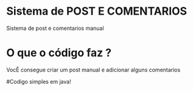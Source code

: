 # Sistema de POST E COMENTARIOS
Sistema de post e comentarios manual

# O que o código faz ?  
VocÊ consegue criar um post manual e adicionar alguns comentarios

#Codigo simples em java!
